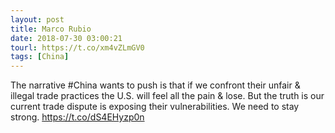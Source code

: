```yaml
---
layout: post
title: Marco Rubio
date: 2018-07-30 03:00:21
tourl: https://t.co/xm4vZLmGV0
tags: [China]
---
```

The narrative #China wants to push is that if we confront their unfair &amp; illegal trade practices the U.S. will feel all the pain &amp; lose. But the truth is our current trade dispute is exposing their vulnerabilities. We need to stay strong.  https://t.co/dS4EHyzp0n